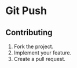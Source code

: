 # Git Push

## Contributing

1. Fork the project.
2. Implement your feature.
3. Create a pull request.
